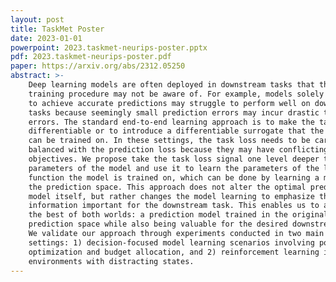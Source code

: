 ```yaml
---
layout: post
title: TaskMet Poster
date: 2023-01-01
powerpoint: 2023.taskmet-neurips-poster.pptx
pdf: 2023.taskmet-neurips-poster.pdf
paper: https://arxiv.org/abs/2312.05250
abstract: >-
    Deep learning models are often deployed in downstream tasks that the
    training procedure may not be aware of. For example, models solely trained
    to achieve accurate predictions may struggle to perform well on downstream
    tasks because seemingly small prediction errors may incur drastic task
    errors. The standard end-to-end learning approach is to make the task loss
    differentiable or to introduce a differentiable surrogate that the model
    can be trained on. In these settings, the task loss needs to be carefully
    balanced with the prediction loss because they may have conflicting
    objectives. We propose take the task loss signal one level deeper than the
    parameters of the model and use it to learn the parameters of the loss
    function the model is trained on, which can be done by learning a metric in
    the prediction space. This approach does not alter the optimal prediction
    model itself, but rather changes the model learning to emphasize the
    information important for the downstream task. This enables us to achieve
    the best of both worlds: a prediction model trained in the original
    prediction space while also being valuable for the desired downstream task.
    We validate our approach through experiments conducted in two main
    settings: 1) decision-focused model learning scenarios involving portfolio
    optimization and budget allocation, and 2) reinforcement learning in noisy
    environments with distracting states.
---
```

